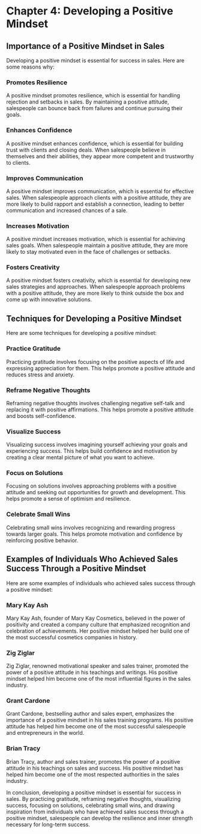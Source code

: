 Chapter 4: Developing a Positive Mindset
========================================

Importance of a Positive Mindset in Sales
-----------------------------------------

Developing a positive mindset is essential for success in sales. Here are some reasons why:

### Promotes Resilience

A positive mindset promotes resilience, which is essential for handling rejection and setbacks in sales. By maintaining a positive attitude, salespeople can bounce back from failures and continue pursuing their goals.

### Enhances Confidence

A positive mindset enhances confidence, which is essential for building trust with clients and closing deals. When salespeople believe in themselves and their abilities, they appear more competent and trustworthy to clients.

### Improves Communication

A positive mindset improves communication, which is essential for effective sales. When salespeople approach clients with a positive attitude, they are more likely to build rapport and establish a connection, leading to better communication and increased chances of a sale.

### Increases Motivation

A positive mindset increases motivation, which is essential for achieving sales goals. When salespeople maintain a positive attitude, they are more likely to stay motivated even in the face of challenges or setbacks.

### Fosters Creativity

A positive mindset fosters creativity, which is essential for developing new sales strategies and approaches. When salespeople approach problems with a positive attitude, they are more likely to think outside the box and come up with innovative solutions.

Techniques for Developing a Positive Mindset
--------------------------------------------

Here are some techniques for developing a positive mindset:

### Practice Gratitude

Practicing gratitude involves focusing on the positive aspects of life and expressing appreciation for them. This helps promote a positive attitude and reduces stress and anxiety.

### Reframe Negative Thoughts

Reframing negative thoughts involves challenging negative self-talk and replacing it with positive affirmations. This helps promote a positive attitude and boosts self-confidence.

### Visualize Success

Visualizing success involves imagining yourself achieving your goals and experiencing success. This helps build confidence and motivation by creating a clear mental picture of what you want to achieve.

### Focus on Solutions

Focusing on solutions involves approaching problems with a positive attitude and seeking out opportunities for growth and development. This helps promote a sense of optimism and resilience.

### Celebrate Small Wins

Celebrating small wins involves recognizing and rewarding progress towards larger goals. This helps promote motivation and confidence by reinforcing positive behavior.

Examples of Individuals Who Achieved Sales Success Through a Positive Mindset
-----------------------------------------------------------------------------

Here are some examples of individuals who achieved sales success through a positive mindset:

### Mary Kay Ash

Mary Kay Ash, founder of Mary Kay Cosmetics, believed in the power of positivity and created a company culture that emphasized recognition and celebration of achievements. Her positive mindset helped her build one of the most successful cosmetics companies in history.

### Zig Ziglar

Zig Ziglar, renowned motivational speaker and sales trainer, promoted the power of a positive attitude in his teachings and writings. His positive mindset helped him become one of the most influential figures in the sales industry.

### Grant Cardone

Grant Cardone, bestselling author and sales expert, emphasizes the importance of a positive mindset in his sales training programs. His positive attitude has helped him become one of the most successful salespeople and entrepreneurs in the world.

### Brian Tracy

Brian Tracy, author and sales trainer, promotes the power of a positive attitude in his teachings on sales and success. His positive mindset has helped him become one of the most respected authorities in the sales industry.

In conclusion, developing a positive mindset is essential for success in sales. By practicing gratitude, reframing negative thoughts, visualizing success, focusing on solutions, celebrating small wins, and drawing inspiration from individuals who have achieved sales success through a positive mindset, salespeople can develop the resilience and inner strength necessary for long-term success.
